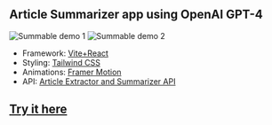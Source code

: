 ## Article Summarizer app using OpenAI GPT-4

![Summable demo 1](/demo/demo01.gif) ![Summable demo 2](/demo/demo02.gif)

- Framework: [Vite+React](https://vitejs.dev/)
- Styling: [Tailwind CSS](https://tailwindcss.com/)
- Animations: [Framer Motion](https://www.framer.com/motion/)
- API: [Article Extractor and Summarizer API](https://rapidapi.com/restyler/api/article-extractor-and-summarizer)

## [Try it here](https://summable.vercel.app/)
